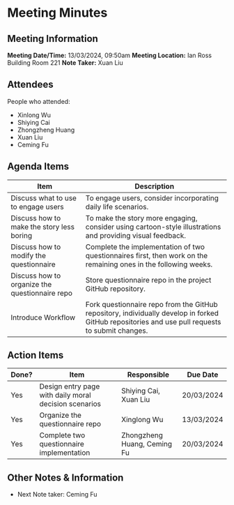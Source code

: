 # Meeting Minutes
## Meeting Information
**Meeting Date/Time:** 13/03/2024, 09:50am
**Meeting Location:** Ian Ross Building Room 221
**Note Taker:**  Xuan Liu

## Attendees
People who attended:
- Xinlong Wu
- Shiying Cai
- Zhongzheng Huang
- Xuan Liu
- Ceming Fu

<!--
Discuss how to attract users effectively.
Discuss ways to make stories less boring.
Discuss modifications to the survey.
Discuss how to organize the survey repository.
-->

## Agenda Items

Item | Description
---- | ----
Discuss what to use to engage users | To engage users, consider incorporating daily life scenarios. 
Discuss how to make the story less boring |To make the story more engaging, consider using cartoon-style illustrations and providing visual feedback.
Discuss how to modify the questionnaire |Complete the implementation of two questionnaires first, then work on the remaining ones in the following weeks.
Discuss how to organize the questionnaire repo |Store questionnaire repo in the project GitHub repository.
Introduce Workflow |Fork questionnaire repo from the GitHub repository, individually develop in forked GitHub repositories and use pull requests to submit changes.

## Action Items

| Done? | Item                                                  | Responsible                 | Due Date   |
| ----- | ----------------------------------------------------- | --------------------------- | ---------- |
| Yes   | Design entry page with daily moral decision scenarios | Shiying Cai, Xuan Liu       | 20/03/2024 |
| Yes   | Organize the questionnaire repo                       | Xinglong Wu                 | 13/03/2024 |
| Yes   | Complete two questionnaire implementation             | Zhongzheng Huang, Ceming Fu | 20/03/2024 |



## Other Notes & Information
- Next Note taker: Ceming Fu

